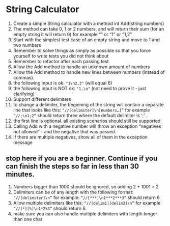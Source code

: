 # String Calculator

1. Create a simple String calculator with a method int Add(string numbers)
  1. The method can take 0, 1 or 2 numbers, and will return their sum (for an empty string it will return 0) for example “” or “1” or “1,2”
  1. Start with the simplest test case of an empty string and move to 1 and two numbers
  1. Remember to solve things as simply as possible so that you force yourself to write tests you did not think about
  1. Remember to refactor after each passing test
1. Allow the Add method to handle an unknown amount of numbers
1. Allow the Add method to handle new lines between numbers (instead of commas).
  1. the following input is ok:  `"1\n2,3"`  (will equal 6)
  1. the following input is NOT ok:  `"1,\n"` (not need to prove it - just clarifying)
1. Support different delimiters
  1. to change a delimiter, the beginning of the string will contain a separate line that looks like this:   `“//[delimiter]\n[numbers…]”` for example `“//;\n1;2”` should return three where the default delimiter is ‘;’ .
  1. the first line is optional. all existing scenarios should still be supported
1. Calling Add with a negative number will throw an exception “negatives not allowed” - and the negative that was passed.
  1. if there are multiple negatives, show all of them in the exception message
## stop here if you are a beginner. Continue if you can finish the steps so far in less than 30 minutes.
1. Numbers bigger than 1000 should be ignored, so adding 2 + 1001  = 2
1. Delimiters can be of any length with the following format:  `“//[delimiter]\n”` for example: `“//[***]\n1***2***3”` should return 6
1. Allow multiple delimiters like this:  `“//[delim1][delim2]\n”` for example `“//[*][%]\n1*2%3”` should return 6.
1. make sure you can also handle multiple delimiters with length longer than one char
